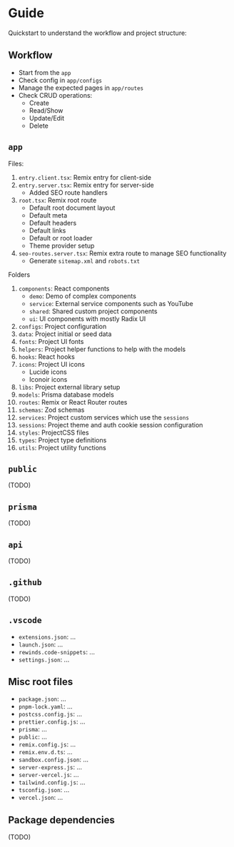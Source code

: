 # Guide

Quickstart to understand the workflow and project structure:

## Workflow

- Start from the `app`
- Check config in `app/configs`
- Manage the expected pages in `app/routes`
- Check CRUD operations:
  - Create
  - Read/Show
  - Update/Edit
  - Delete

## `app`

Files:

1. `entry.client.tsx`: Remix entry for client-side
2. `entry.server.tsx`: Remix entry for server-side
   - Added SEO route handlers
3. `root.tsx`: Remix root route
   - Default root document layout
   - Default meta
   - Default headers
   - Default links
   - Default or root loader
   - Theme provider setup
4. `seo-routes.server.tsx`: Remix extra route to manage SEO functionality
   - Generate `sitemap.xml` and `robots.txt`

Folders

1. `components`: React components
   - `demo`: Demo of complex components
   - `service`: External service components such as YouTube
   - `shared`: Shared custom project components
   - `ui`: UI components with mostly Radix UI
2. `configs`: Project configuration
3. `data`: Project initial or seed data
4. `fonts`: Project UI fonts
5. `helpers`: Project helper functions to help with the models
6. `hooks`: React hooks
7. `icons`: Project UI icons
   - Lucide icons
   - Iconoir icons
8. `libs`: Project external library setup
9. `models`: Prisma database models
10. `routes`: Remix or React Router routes
11. `schemas`: Zod schemas
12. `services`: Project custom services which use the `sessions`
13. `sessions`: Project theme and auth cookie session configuration
14. `styles`: ProjectCSS files
15. `types`: Project type definitions
16. `utils`: Project utility functions

## `public`

(TODO)

## `prisma`

(TODO)

## `api`

(TODO)

## `.github`

(TODO)

## `.vscode`

- `extensions.json`: ...
- `launch.json`: ...
- `rewinds.code-snippets`: ...
- `settings.json`: ...

## Misc root files

- `package.json`: ...
- `pnpm-lock.yaml`: ...
- `postcss.config.js`: ...
- `prettier.config.js`: ...
- `prisma`: ...
- `public`: ...
- `remix.config.js`: ...
- `remix.env.d.ts`: ...
- `sandbox.config.json`: ...
- `server-express.js`: ...
- `server-vercel.js`: ...
- `tailwind.config.js`: ...
- `tsconfig.json`: ...
- `vercel.json`: ...

## Package dependencies

(TODO)
